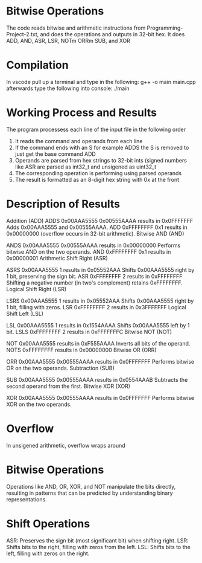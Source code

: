 # Bitwise Operations
The code reads bitwise and arithmetic instructions from Programming-Project-2.txt, and does the operations and outputs in 32-bit hex. It does ADD, AND, ASR, LSR, NOTm ORRm SUB, and XOR

# Compilation
In vscode pull up a terminal and type in the following:
g++ -o main main.cpp
afterwards type the following into console: 
./main

# Working Process and Results 
The program processess each line of the input file in the following order
1. It reads the command and operands from each line
2.  If the command ends with an S for example ADDS the S is removed to just get the base command ADD
3.  Operands are parsed from hex strings to 32-bit ints (signed numbers like ASR are parsed as int32_t and unsigened as uint32_t
4.  The corresponding operation is performing using parsed operands
5.  The result is formatted as an 8-digit hex string with 0x at the front

# Description of Results
Addition (ADD)
ADDS 0x00AAA5555 0x00555AAAA results in 0x0FFFFFFF
Adds 0x00AAA5555 and 0x00555AAAA.
ADD 0xFFFFFFFF 0x1 results in 0x00000000 (overflow occurs in 32-bit arithmetic).
Bitwise AND (AND)

ANDS 0x00AAA5555 0x00555AAAA results in 0x00000000
Performs bitwise AND on the two operands.
AND 0xFFFFFFFF 0x1 results in 0x00000001
Arithmetic Shift Right (ASR)

ASRS 0x00AAA5555 1 results in 0x05552AAA
Shifts 0x00AAA5555 right by 1 bit, preserving the sign bit.
ASR 0xFFFFFFFF 2 results in 0xFFFFFFFF
Shifting a negative number (in two's complement) retains 0xFFFFFFFF.
Logical Shift Right (LSR)

LSRS 0x00AAA5555 1 results in 0x05552AAA
Shifts 0x00AAA5555 right by 1 bit, filling with zeros.
LSR 0xFFFFFFFF 2 results in 0x3FFFFFFF
Logical Shift Left (LSL)

LSL 0x00AAA5555 1 results in 0x1554AAAA
Shifts 0x00AAA5555 left by 1 bit.
LSLS 0xFFFFFFFF 2 results in 0xFFFFFFFC
Bitwise NOT (NOT)

NOT 0x00AAA5555 results in 0xF555AAAA
Inverts all bits of the operand.
NOTS 0xFFFFFFFF results in 0x00000000
Bitwise OR (ORR)

ORR 0x00AAA5555 0x00555AAAA results in 0x0FFFFFFF
Performs bitwise OR on the two operands.
Subtraction (SUB)

SUB 0x00AAA5555 0x00555AAAA results in 0x0554AAAB
Subtracts the second operand from the first.
Bitwise XOR (XOR)

XOR 0x00AAA5555 0x00555AAAA results in 0x0FFFFFFF
Performs bitwise XOR on the two operands.

# Overflow
In unsigened arithmetic, overflow wraps around

# Bitwise Operations
Operations like AND, OR, XOR, and NOT manipulate the bits directly, resulting in patterns that can be predicted by understanding binary representations.

# Shift Operations
ASR: Preserves the sign bit (most significant bit) when shifting right.
LSR: Shifts bits to the right, filling with zeros from the left.
LSL: Shifts bits to the left, filling with zeros on the right.

    
  
